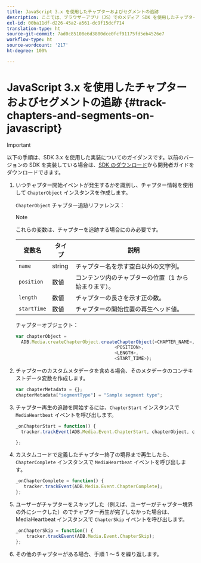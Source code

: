 ```yaml
---
title: JavaScript 3.x を使用したチャプターおよびセグメントの追跡
description: ここでは、ブラウザーアプリ（JS）でのメディア SDK を使用したチャプターおよびセグメント追跡の実装について説明します。
exl-id: 00ba11df-d226-45a2-a561-dc9f15dcf714
translation-type: ht
source-git-commit: 7ad0c85108e6d3800dce0fcf91175fd5eb4526e7
workflow-type: ht
source-wordcount: '217'
ht-degree: 100%

---
```


# JavaScript 3.x を使用したチャプターおよびセグメントの追跡 {#track-chapters-and-segments-on-javascript}

>[!IMPORTANT]
>
>以下の手順は、SDK 3.x を使用した実装についてのガイダンスです。以前のバージョンの SDK を実装している場合は、[SDK のダウンロード](/help/sdk-implement/download-sdks.md)から開発者ガイドをダウンロードできます。

1. いつチャプター開始イベントが発生するかを識別し、チャプター情報を使用して `ChapterObject` インスタンスを作成します。

   `ChapterObject` チャプター追跡リファレンス：

   >[!NOTE]
   >
   >これらの変数は、チャプターを追跡する場合にのみ必要です。

   | 変数名 | タイプ | 説明 |
   | --- | --- | --- |
   | `name` | string | チャプター名を示す空白以外の文字列。 |
   | `position` | 数値 | コンテンツ内のチャプターの位置（1 から始まります）。 |
   | `length` | 数値 | チャプターの長さを示す正の数。 |
   | `startTime` | 数値 | チャプターの開始位置の再生ヘッド値。 |

   チャプターオブジェクト：

   ```js
   var chapterObject =
     ADB.Media.createChapterObject.createChapterObject(<CHAPTER_NAME>,
                                        <POSITION>,
                                        <LENGTH>,
                                        <START_TIME>);
   ```

1. チャプターのカスタムメタデータを含める場合、そのメタデータのコンテキストデータ変数を作成します。

   ```js
   var chapterMetadata = {};
   chapterMetadata["segmentType"] = "Sample segment type";
   ```

1. チャプター再生の追跡を開始するには、`ChapterStart` インスタンスで `MediaHeartbeat` イベントを呼び出します。

   ```js
   _onChapterStart = function() {
     tracker.trackEvent(ADB.Media.Event.ChapterStart, chapterObject, chapterMetadata);
   
   };
   ```

1. カスタムコードで定義したチャプター終了の境界まで再生したら、`ChapterComplete` インスタンスで `MediaHeartbeat` イベントを呼び出します。

   ```js
   _onChapterComplete = function() {
      tracker.trackEvent(ADB.Media.Event.ChapterComplete);
   };
   ```

1. ユーザーがチャプターをスキップした（例えば、ユーザーがチャプター境界の外にシークした）のでチャプター再生が完了しなかった場合は、MediaHeartbeat インスタンスで `ChapterSkip` イベントを呼び出します。

   ```js
   _onChapterSkip = function() {
       tracker.trackEvent(ADB.Media.Event.ChapterSkip);
   };
   ```

1. その他のチャプターがある場合、手順 1 ～ 5 を繰り返します。
